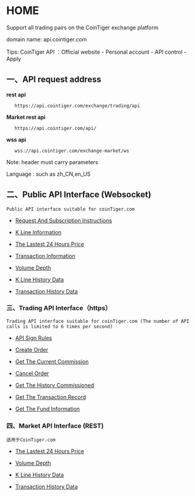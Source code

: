# HOME

Support all trading pairs on the CoinTiger exchange platform 

domain name: api.cointiger.com

Tips: CoinTiger API ：Official website - Personal account - API control - Apply

## 一、API request address

  **rest api**  
```
   https://api.cointiger.com/exchange/trading/api
```
  **Market rest api**  
```
   https://api.cointiger.com/api/
```
 **wss api**<br/>
```
   wss://api.cointiger.com/exchange-market/ws
```

  Note: header must carry parameters

  Language : such as zh_CN,en_US


## 二、Public API Interface (Websocket)


```
Public API interface suitable for coinTiger.com
```
- [Request And Subscription Instructions](/cointiger/api-docs-en/wiki/Public-Request-And-Subscription-Instructions)

- [K Line Information](/cointiger/api-docs-en/wiki/Public-K-Line-Information)

- [The Lastest 24 Hours Price](/cointiger/api-docs-en/wiki/Public-The-Lastest-24-Hours-Price)

- [Transaction Information](/cointiger/api-docs-en/wiki/Public-Transaction-Information)

- [Volume Depth](/cointiger/api-docs-en/wiki/Public-Volume-Depth)

- [K Line History Data](/cointiger/api-docs-en/wiki/Public-K-Line-History-Data)

- [Transaction History Data](/cointiger/api-docs-en/wiki/Public-Transaction-History-Data)

### 三、Trading API Interface（https）

```
Trading API interface suitable for coinTiger.com (The number of API calls is limited to 6 times per second)
```
- [API Sign Rules](/cointiger/api-docs-en/wiki/Trading-API-Sign-Rules)

- [Create Order](/cointiger/api-docs-en/wiki/Trading-Create-Order)

- [Get The Current Commission](/cointiger/api-docs-en/wiki/Trading-Get-The-Current-Commission)

- [Cancel Order](/cointiger/api-docs-en/wiki/Trading-Cancel-Order)

- [Get The History Commissioned](/cointiger/api-docs-en/wiki/Trading-Get-The-History-Commissioned)

- [Get The Transaction Record](/cointiger/api-docs-en/wiki/Trading-Get-The-Transaction-Record)

- [Get The  Fund  Information](/cointiger/api-docs-en/wiki/Trading-Get-The-Fund-Information)

### 四、Market API Interface (REST)
```
适用于CoinTiger.com
```
- [The Lastest 24 Hours Price](/cointiger/api-docs-en/wiki/REST-market-price-lastest-24hours)

- [Volume Depth](/cointiger/api-docs-en/wiki/REST-volume-depth)

- [K Line History Data](/cointiger/api-docs-en/wiki/REST-k-line-history-data)

- [Transaction History Data](/cointiger/api-docs-en/wiki/REST-transaction-history-data)